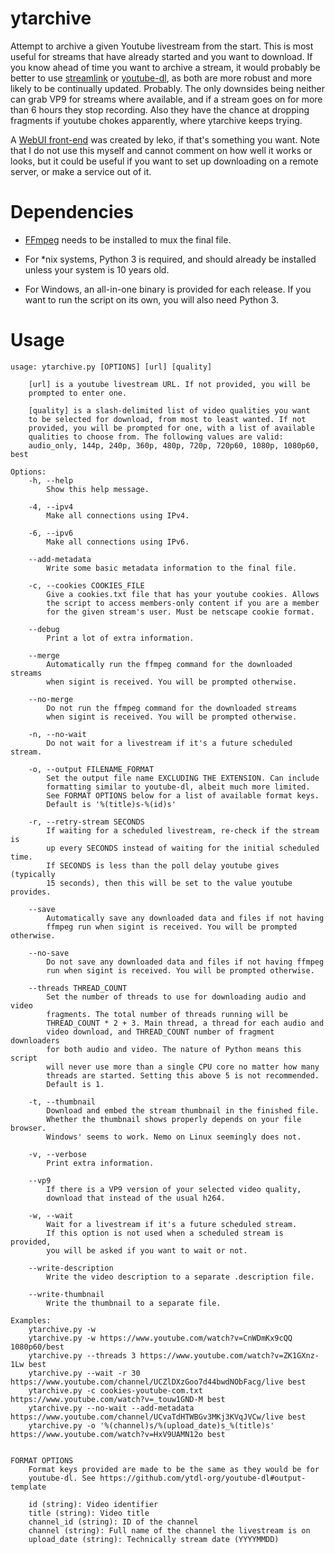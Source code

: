 # ytarchive
Attempt to archive a given Youtube livestream from the start. This is most useful for streams that have already started and you want to download. If you know ahead of time you want to archive a stream, it would probably be better to use [streamlink](https://streamlink.github.io/) or [youtube-dl](https://youtube-dl.org/), as both are more robust and more likely to be continually updated. Probably. The only downsides being neither can grab VP9 for streams where available, and if a stream goes on for more than 6 hours they stop recording. Also they have the chance at dropping fragments if youtube chokes apparently, where ytarchive keeps trying.

A [WebUI front-end](https://github.com/lekoOwO/ytarchive-ui) was created by leko, if that's something you want. Note that I do not use this myself and cannot comment on how well it works or looks, but it could be useful if you want to set up downloading on a remote server, or make a service out of it.

# Dependencies
- [FFmpeg](https://ffmpeg.org/) needs to be installed to mux the final file.

- For *nix systems, Python 3 is required, and should already be installed unless your system is 10 years old.

- For Windows, an all-in-one binary is provided for each release. If you want to run the script on its own, you will also need Python 3.

# Usage

```
usage: ytarchive.py [OPTIONS] [url] [quality]

	[url] is a youtube livestream URL. If not provided, you will be
	prompted to enter one.

	[quality] is a slash-delimited list of video qualities you want
	to be selected for download, from most to least wanted. If not
	provided, you will be prompted for one, with a list of available
	qualities to choose from. The following values are valid:
	audio_only, 144p, 240p, 360p, 480p, 720p, 720p60, 1080p, 1080p60, best

Options:
	-h, --help
		Show this help message.

	-4, --ipv4
		Make all connections using IPv4.

	-6, --ipv6
		Make all connections using IPv6.

	--add-metadata
		Write some basic metadata information to the final file.

	-c, --cookies COOKIES_FILE
		Give a cookies.txt file that has your youtube cookies. Allows
		the script to access members-only content if you are a member
		for the given stream's user. Must be netscape cookie format.

	--debug
		Print a lot of extra information.

	--merge
		Automatically run the ffmpeg command for the downloaded streams
		when sigint is received. You will be prompted otherwise.

	--no-merge
		Do not run the ffmpeg command for the downloaded streams
		when sigint is received. You will be prompted otherwise.

	-n, --no-wait
		Do not wait for a livestream if it's a future scheduled stream.

	-o, --output FILENAME_FORMAT
		Set the output file name EXCLUDING THE EXTENSION. Can include
		formatting similar to youtube-dl, albeit much more limited.
		See FORMAT OPTIONS below for a list of available format keys.
		Default is '%(title)s-%(id)s'

	-r, --retry-stream SECONDS
		If waiting for a scheduled livestream, re-check if the stream is
		up every SECONDS instead of waiting for the initial scheduled time.
		If SECONDS is less than the poll delay youtube gives (typically
		15 seconds), then this will be set to the value youtube provides.

	--save
		Automatically save any downloaded data and files if not having
		ffmpeg run when sigint is received. You will be prompted otherwise.

	--no-save
		Do not save any downloaded data and files if not having ffmpeg
		run when sigint is received. You will be prompted otherwise.

	--threads THREAD_COUNT
		Set the number of threads to use for downloading audio and video
		fragments. The total number of threads running will be
		THREAD_COUNT * 2 + 3. Main thread, a thread for each audio and
		video download, and THREAD_COUNT number of fragment downloaders
		for both audio and video. The nature of Python means this script
		will never use more than a single CPU core no matter how many
		threads are started. Setting this above 5 is not recommended.
		Default is 1.

	-t, --thumbnail
		Download and embed the stream thumbnail in the finished file.
		Whether the thumbnail shows properly depends on your file browser.
		Windows' seems to work. Nemo on Linux seemingly does not.

	-v, --verbose
		Print extra information.

	--vp9
		If there is a VP9 version of your selected video quality,
		download that instead of the usual h264.

	-w, --wait
		Wait for a livestream if it's a future scheduled stream.
		If this option is not used when a scheduled stream is provided,
		you will be asked if you want to wait or not.

	--write-description
		Write the video description to a separate .description file.

	--write-thumbnail
		Write the thumbnail to a separate file.

Examples:
	ytarchive.py -w
	ytarchive.py -w https://www.youtube.com/watch?v=CnWDmKx9cQQ 1080p60/best
	ytarchive.py --threads 3 https://www.youtube.com/watch?v=ZK1GXnz-1Lw best
	ytarchive.py --wait -r 30 https://www.youtube.com/channel/UCZlDXzGoo7d44bwdNObFacg/live best
	ytarchive.py -c cookies-youtube-com.txt https://www.youtube.com/watch?v=_touw1GND-M best
	ytarchive.py --no-wait --add-metadata https://www.youtube.com/channel/UCvaTdHTWBGv3MKj3KVqJVCw/live best
	ytarchive.py -o '%(channel)s/%(upload_date)s_%(title)s' https://www.youtube.com/watch?v=HxV9UAMN12o best


FORMAT OPTIONS
	Format keys provided are made to be the same as they would be for
	youtube-dl. See https://github.com/ytdl-org/youtube-dl#output-template

	id (string): Video identifier
	title (string): Video title
	channel_id (string): ID of the channel
	channel (string): Full name of the channel the livestream is on
	upload_date (string): Technically stream date (YYYYMMDD)
```